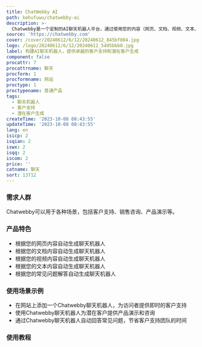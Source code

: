 ```yaml
---
title: ChatWebby AI
path: kehufuwu/chatwebby-ai
description: >-
  Chatwebby是一个定制的AI聊天机器人平台，通过使用您的内容（网页、文档、视频、文本、常见问题解答）来构建聊天机器人，提供卓越的客户支持和潜在客户生成。它可以帮助您自动化客户支持，提供出色的客户体验，并为您的网站生成潜在客户。Chatwebby支持多种形式的内容输入，可以根据您的需求来创建聊天机器人。
source: 'https://chatwebby.com'
cover: /cover/20240612/6/12/20240612_845bf084.jpg
logo: /logo/20240612/6/12/20240612_5405bbb0.jpg
label: 构建AI聊天机器人，提供卓越的客户支持和潜在客户生成
component: false
procattr: 7
procattrname: 聊天
procform: 1
procformname: 网站
proctype: 1
proctypename: 普通产品
tags:
  - 聊天机器人
  - 客户支持
  - 潜在客户生成
createTime: '2023-10-08 08:43:55'
updateTime: '2023-10-08 08:43:55'
lang: en
isicp: 2
isqian: 2
iswx: 2
isqq: 2
iscom: 2
price: ''
catname: 聊天
sort: 13712
---
```




### 需求人群
Chatwebby可以用于各种场景，包括客户支持、销售咨询、产品演示等。

### 产品特色
- 根据您的网页内容自动生成聊天机器人
- 根据您的文档内容自动生成聊天机器人
- 根据您的视频内容自动生成聊天机器人
- 根据您的文本内容自动生成聊天机器人
- 根据您的常见问题解答自动生成聊天机器人

### 使用场景示例
- 在网站上添加一个Chatwebby聊天机器人，为访问者提供即时的客户支持
- 使用Chatwebby聊天机器人为潜在客户提供产品演示和咨询
- 通过Chatwebby聊天机器人自动回答常见问题，节省客户支持团队的时间

### 使用教程


  
